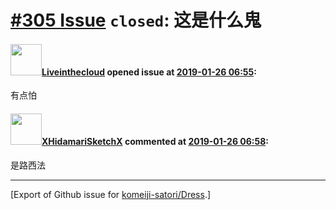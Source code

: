 # [\#305 Issue](https://github.com/komeiji-satori/Dress/issues/305) `closed`: 这是什么鬼

#### <img src="https://avatars.githubusercontent.com/u/41690109?u=6026b95cf36bf37ed74ccbc54d741a96029bb82f&v=4" width="50">[Liveinthecloud](https://github.com/Liveinthecloud) opened issue at [2019-01-26 06:55](https://github.com/komeiji-satori/Dress/issues/305):

有点怕

#### <img src="https://avatars.githubusercontent.com/u/8938317?u=a6af6ffa81a40c2bcaf7880c2b4573b6052a1336&v=4" width="50">[XHidamariSketchX](https://github.com/XHidamariSketchX) commented at [2019-01-26 06:58](https://github.com/komeiji-satori/Dress/issues/305#issuecomment-457808388):

是路西法


-------------------------------------------------------------------------------



[Export of Github issue for [komeiji-satori/Dress](https://github.com/komeiji-satori/Dress).]
